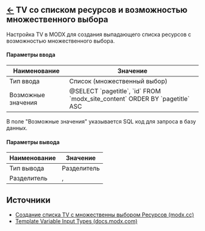 [&larr;](readme.md "MODX") TV со списком ресурсов и возможностью множественного выбора
--------------------------------------------------------------------------------------

Настройка TV в MODX для создания выпадающего списка ресурсов с возможностью множественного выбора.

#### Параметры ввода

Наименование | Значение
--- | ---
Тип ввода | Список (множественный выбор)
Возможные значения | @SELECT \`pagetitle\`, \`id\` FROM \`modx_site_content\` ORDER BY \`pagetitle\` ASC

В поле "Возможные значения" указывается SQL код для запроса в базу данных.

#### Параметры вывода

Наименование | Значение
--- | ---
Тип вывода | Разделитель
Разделитель | ,

## Источники

- [Cоздание списка TV c множественны выбором Ресурсов (modx.cc)](https://modx.cc/article/create-a-list-of-tv-c-multiple-choice-resources/)
- [Template Variable Input Types (docs.modx.com)](https://docs.modx.com/current/en/building-sites/elements/template-variables/input-types#more-advanced-usage)